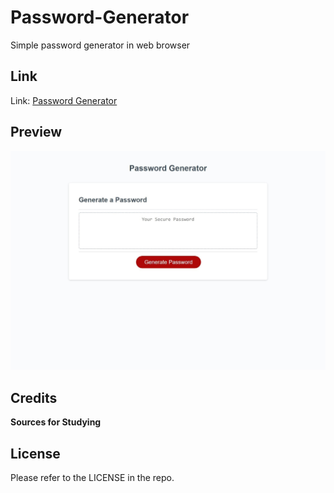 # Password-Generator
Simple password generator in web browser 


## Link
Link: [Password Generator](https://robertsolorzano.github.io/Password-Generator/)


## Preview

![Preview](assets/images/preview-cropped.jpeg)


## Credits

**Sources for Studying**

[]()

## License

Please refer to the LICENSE in the repo.